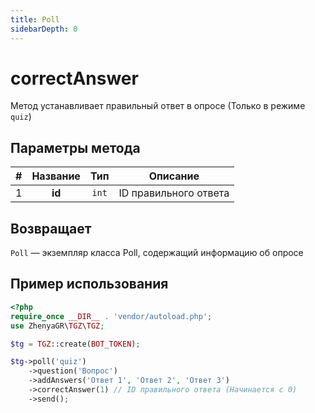 ```yaml
---
title: Poll
sidebarDepth: 0
---
```


# correctAnswer
Метод устанавливает правильный ответ в опросе (Только в режиме `quiz`)

## Параметры метода
| # | Название |  Тип  |       Описание        |
|:-:|:--------:|:-----:|:---------------------:|
| 1 |  **id**  | `int` | ID правильного ответа |

## Возвращает
`Poll` — экземпляр класса Poll, содержащий информацию об опросе

## Пример использования
```php
<?php
require_once __DIR__ . 'vendor/autoload.php'; 
use ZhenyaGR\TGZ\TGZ;

$tg = TGZ::create(BOT_TOKEN);

$tg->poll('quiz')
    ->question('Вопрос')
    ->addAnswers('Ответ 1', 'Ответ 2', 'Ответ 3')
    ->correctAnswer(1) // ID правильного ответа (Начинается с 0)
    ->send();
```